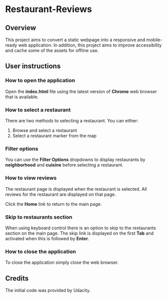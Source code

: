 # Restaurant-Reviews

## Overview
This project aims to convert a static webpage into a responsive and mobile-ready web application. In addition, this project aims to improve accessibility and cache some of the assets for offline use.

## User instructions

### How to open the application
Open the **index.html** file using the latest version of **Chrome** web browser that is available.

### How to select a restaurant
There are two methods to selecting a restaurant. You can either:
1. Browse and select a restaurant
2. Select a restaurant marker from the map

### Filter options
You can use the **Filter Options** dropdowns to display restaurants by **neighborhood** and **cuisine** before selecting a restaurant.

### How to view reviews
The restaurant page is displayed when the restaurant is selected. All reviews for the restaurant are displayed on that page.

Click the **Home** link to return to the main page.

### Skip to restaurants section
When using keyboard control there is an option to skip to the restaurants section on the main page. The skip link is displayed on the first **Tab** and activated when this is followed by **Enter**.

### How to close the application
To close the application simply close the web browser.

## Credits
The initial code was provided by Udacity.
